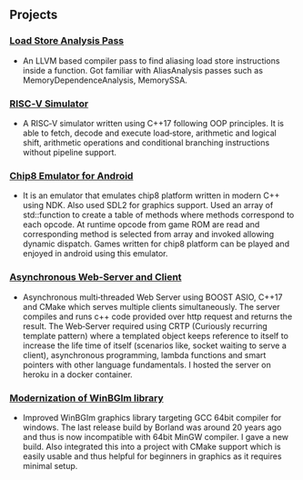 ## Projects
### [Load Store Analysis Pass](https://github.com/ahmedshakill/load-store-pass)
- An LLVM based compiler pass to find aliasing load store instructions inside a function. Got familiar
with AliasAnalysis passes such as MemoryDependenceAnalysis, MemorySSA.

### [RISC‑V Simulator](https://github.com/ahmedshakill/Sim)
- A RISC‑V simulator written using C++17 following OOP principles. It is able to fetch, decode and execute
load‑store, arithmetic and logical shift, arithmetic operations and conditional branching instructions without pipeline support.

### [Chip8 Emulator for Android](https://github.com/ahmedshakill/Emu8)
- It is an emulator that emulates chip8 platform written in modern C++ using NDK. Also used SDL2
for graphics support. Used an array of std::function to create a table of methods where methods correspond to each opcode.
At runtime opcode from game ROM are read and corresponding method is selected from array and invoked allowing dynamic
dispatch. Games written for chip8 platform can be played and enjoyed in android using this emulator. 

### [Asynchronous Web‑Server and Client](https://github.com/ahmedshakill/TCPServer)
- Asynchronous multi‑threaded Web Server using BOOST ASIO, C++17 and CMake which
serves multiple clients simultaneously. The server compiles and runs c++ code provided over http request and returns the result.
The Web‑Server required using CRTP (Curiously recurring template pattern) where a templated object keeps reference to itself to
increase the life time of itself (scenarios like, socket waiting to serve a client), asynchronous programming, lambda functions and
smart pointers with other language fundamentals. I hosted the server on heroku in a docker container. 

### [Modernization of WinBGIm library](https://github.com/ahmedshakill/WinBGIm-64)
- Improved WinBGIm graphics library targeting GCC 64bit compiler for windows. The last
release build by Borland was around 20 years ago and thus is now incompatible with 64bit MinGW compiler. I gave a new build.
Also integrated this into a project with CMake support which is easily usable and thus helpful for beginners in graphics as it
requires minimal setup.
